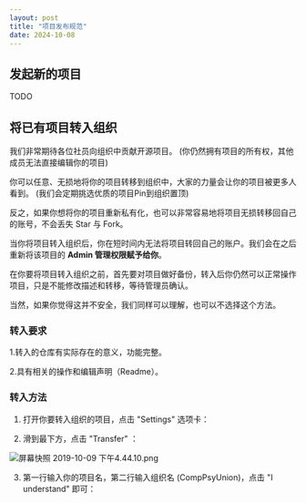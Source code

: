 ```yaml
---
layout: post
title: "项目发布规范"
date: 2024-10-08
---
```


## 发起新的项目

TODO

## 将已有项目转入组织

我们非常期待各位社员向组织中贡献开源项目。 (你仍然拥有项目的所有权，其他成员无法直接编辑你的项目)

你可以任意、无损地将你的项目转移到组织中，大家的力量会让你的项目被更多人看到。 (我们会定期挑选优质的项目Pin到组织置顶)

反之，如果你想将你的项目重新私有化，也可以非常容易地将项目无损转移回自己的账号，不会丢失 Star 与 Fork。

当你将项目转入组织后，你在短时间内无法将项目转回自己的账户。我们会在之后重新将该项目的 **Admin 管理权限赋予给你**。

在你要将项目转入组织之前，首先要对项目做好备份，转入后你仍然可以正常操作项目，只是不能修改描述和转移，等待管理员确认。

当然，如果你觉得这并不安全，我们同样可以理解，也可以不选择这个方法。

### 转入要求

1.转入的仓库有实际存在的意义，功能完整。

2.具有相关的操作和编辑声明（Readme）。

### 转入方法

1. 打开你要转入组织的项目，点击 "Settings" 选项卡：

2. 滑到最下方，点击 "Transfer" ：

![屏幕快照 2019-10-09 下午4.44.10.png](https://pic.stackoverflow.wiki/uploadImages/ef3cedc9-da38-496d-a9c2-a5fe3b6fbbb1.png)

3. 第一行输入你的项目名，第二行输入组织名 (CompPsyUnion)，点击 "I understand" 即可：

